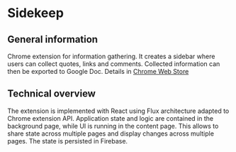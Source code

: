 # Sidekeep

## General information

Chrome extension for information gathering. 
It creates a sidebar where users can collect quotes, links and comments.
Collected information can then be exported to Google Doc.
Details in [Chrome Web Store](https://chrome.google.com/webstore/detail/sidekeep-collect-informat/npemijcgijffdalpljalmjifahplkcac)

## Technical overview

The extension is implemented with React using Flux architecture adapted to Chrome extension API. Application state and logic are contained in the background page, while UI is running in the content page. This allows to share state across multiple pages and display changes across multiple pages. The state is persisted in Firebase.
